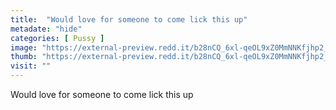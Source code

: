 ```yaml
---
title:  "Would love for someone to come lick this up"
metadate: "hide"
categories: [ Pussy ]
image: "https://external-preview.redd.it/b28nCQ_6xl-qeOL9xZ0MmNNKfjhp2_bfDJOLfFFQhME.jpg?auto=webp&s=1771774e7fe9738cad8601c0b47bf52e407eda4c"
thumb: "https://external-preview.redd.it/b28nCQ_6xl-qeOL9xZ0MmNNKfjhp2_bfDJOLfFFQhME.jpg?width=1080&crop=smart&auto=webp&s=0eaf75d4f96047fed0d110942128081a431ca594"
visit: ""
---
```

Would love for someone to come lick this up
